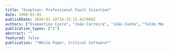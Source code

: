 ```yaml
---
title: "Xception: Professional Fault Injection"
date: 1999-01-01
publishDate: 2020-01-18T18:15:15.917968Z
authors: ["Diamantino Costa", "João Carreira", "João Cunha", "Telmo Menezes", " others"]
publication_types: ["2"]
abstract: ""
featured: false
publication: "*White Paper, Critical Software*"
---
```


